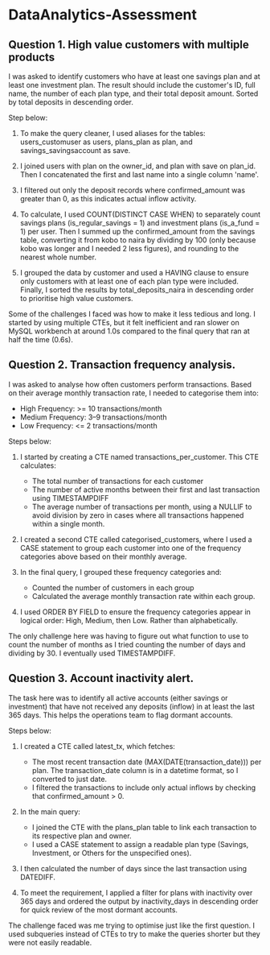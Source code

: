 # DataAnalytics-Assessment

## Question 1.  High value customers with multiple products

I was asked to identify customers who have at least one savings plan and at least one investment plan. The result should include the customer's ID, full name, the number of each plan type, and their total deposit amount. Sorted by total deposits in descending order.

Step below:
1. To make the query cleaner, I used aliases for the tables: users_customuser as users, plans_plan as plan, and savings_savingsaccount as save.

2. I joined users with plan on the owner_id, and plan with save on plan_id. Then I concatenated the first and last name into a single column 'name'.

3. I filtered out only the deposit records where confirmed_amount was greater than 0, as this indicates actual inflow activity.

4. To calculate, I used COUNT(DISTINCT CASE WHEN) to separately count savings plans (is_regular_savings = 1) and investment plans (is_a_fund = 1) per user. Then I summed up the confirmed_amount from the savings table, converting it from kobo to naira by dividing by 100 (only because kobo was longer and I needed 2 less figures), and rounding to the nearest whole number.

5. I grouped the data by customer and used a HAVING clause to ensure only customers with at least one of each plan type were included. Finally, I sorted the results by total_deposits_naira in descending order to prioritise high value customers.

Some of the challenges I faced was how to make it less tedious and long. I started by using multiple CTEs, but it felt inefficient and ran slower on MySQL workbench at around 1.0s compared to the final query that ran at half the time (0.6s).



## Question 2. Transaction frequency analysis.

I was asked to analyse how often customers perform transactions. Based on their average monthly transaction rate, I needed to categorise them into:
* High Frequency: >= 10 transactions/month
* Medium Frequency: 3–9 transactions/month
* Low Frequency: <= 2 transactions/month

Steps below:
1. I started by creating a CTE named transactions_per_customer. This CTE calculates:
   * The total number of transactions for each customer
   * The number of active months between their first and last transaction using TIMESTAMPDIFF
   * The average number of transactions per month, using a NULLIF to avoid division by zero in cases where all transactions happened within a single month.

2. I created a second CTE called categorised_customers, where I used a CASE statement to group each customer into one of the frequency categories above based on their monthly average.

3. In the final query, I grouped these frequency categories and:
    * Counted the number of customers in each group
    * Calculated the average monthly transaction rate within each group.

4. I used ORDER BY FIELD to ensure the frequency categories appear in logical order: High, Medium, then Low. Rather than alphabetically.

The only challenge here was having to figure out what function to use to count the number of months as I tried counting the number of days and dividing by 30. I eventually used TIMESTAMPDIFF.



## Question 3. Account inactivity alert.

The task here was to identify all active accounts (either savings or investment) that have not received any deposits (inflow) in at least the last 365 days. This helps the operations team to flag dormant accounts.

Steps below:
1. I created a CTE called latest_tx, which fetches:
    * The most recent transaction date (MAX(DATE(transaction_date))) per plan. The transaction_date column is in a datetime format, so I converted to just date.
    * I filtered the transactions to include only actual inflows by checking that confirmed_amount > 0.

2. In the main query:
    * I joined the CTE with the plans_plan table to link each transaction to its respective plan and owner.
    * I used a CASE statement to assign a readable plan type (Savings, Investment, or Others for the unspecified ones).

3. I then calculated the number of days since the last transaction using DATEDIFF.

4. To meet the requirement, I applied a filter for plans with inactivity over 365 days and ordered the output by inactivity_days in descending order for quick review of the most dormant accounts.

The challenge faced was me trying to optimise just like the first question. I used subqueries instead of CTEs to try to make the queries shorter but they were not easily readable.
